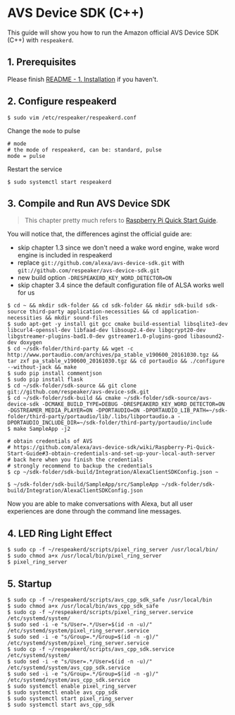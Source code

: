 # AVS Device SDK (C++)

This guide will show you how to run the Amazon official AVS Device SDK (C++) with `respeakerd`.

## 1. Prerequisites

Please finish [README - 1. Installation](/README.md#1-installation) if you haven't.

## 2. Configure respeakerd

```shell
$ sudo vim /etc/respeaker/respeakerd.conf
```

Change the `mode` to pulse

```
# mode
# the mode of respeakerd, can be: standard, pulse
mode = pulse
```

Restart the service

```shell
$ sudo systemctl start respeakerd
```

## 3. Compile and Run AVS Device SDK

> This chapter pretty much refers to [Raspberry Pi Quick Start Guide](https://github.com/alexa/avs-device-sdk/wiki/Raspberry-Pi-Quick-Start-Guide).

You will notice that, the differences aginst the official guide are:
- skip chapter 1.3 since we don't need a wake word engine, wake word engine is included in respeakerd
- replace `git://github.com/alexa/avs-device-sdk.git` with `git://github.com/respeaker/avs-device-sdk.git`
- new build option `-DRESPEAKERD_KEY_WORD_DETECTOR=ON`
- skip chapter 3.4 since  the default configuration file of ALSA works well for us

```shell
$ cd ~ && mkdir sdk-folder && cd sdk-folder && mkdir sdk-build sdk-source third-party application-necessities && cd application-necessities && mkdir sound-files
$ sudo apt-get -y install git gcc cmake build-essential libsqlite3-dev libcurl4-openssl-dev libfaad-dev libsoup2.4-dev libgcrypt20-dev libgstreamer-plugins-bad1.0-dev gstreamer1.0-plugins-good libasound2-dev doxygen
$ cd ~/sdk-folder/third-party && wget -c http://www.portaudio.com/archives/pa_stable_v190600_20161030.tgz && tar zxf pa_stable_v190600_20161030.tgz && cd portaudio && ./configure --without-jack && make
$ sudo pip install commentjson
$ sudo pip install flask
$ cd ~/sdk-folder/sdk-source && git clone git://github.com/respeaker/avs-device-sdk.git
$ cd ~/sdk-folder/sdk-build && cmake ~/sdk-folder/sdk-source/avs-device-sdk -DCMAKE_BUILD_TYPE=DEBUG -DRESPEAKERD_KEY_WORD_DETECTOR=ON -DGSTREAMER_MEDIA_PLAYER=ON -DPORTAUDIO=ON -DPORTAUDIO_LIB_PATH=~/sdk-folder/third-party/portaudio/lib/.libs/libportaudio.a -DPORTAUDIO_INCLUDE_DIR=~/sdk-folder/third-party/portaudio/include
$ make SampleApp -j2

# obtain credentials of AVS
# https://github.com/alexa/avs-device-sdk/wiki/Raspberry-Pi-Quick-Start-Guide#3-obtain-credentials-and-set-up-your-local-auth-server
# back here when you finish the credentials
# strongly recommend to backup the credentials
$ cp ~/sdk-folder/sdk-build/Integration/AlexaClientSDKConfig.json ~

$ ~/sdk-folder/sdk-build/SampleApp/src/SampleApp ~/sdk-folder/sdk-build/Integration/AlexaClientSDKConfig.json

```

Now you are able to make conversations with Alexa, but all user experiences are done through the command line messages.

## 4. LED Ring Light Effect

```shell
$ sudo cp -f ~/respeakerd/scripts/pixel_ring_server /usr/local/bin/
$ sudo chmod a+x /usr/local/bin/pixel_ring_server
$ pixel_ring_server
```

## 5. Startup

```shell
$ sudo cp -f ~/respeakerd/scripts/avs_cpp_sdk_safe /usr/local/bin
$ sudo chmod a+x /usr/local/bin/avs_cpp_sdk_safe
$ sudo cp -f ~/respeakerd/scripts/pixel_ring_server.service /etc/systemd/system/
$ sudo sed -i -e "s/User=.*/User=$(id -n -u)/" /etc/systemd/system/pixel_ring_server.service
$ sudo sed -i -e "s/Group=.*/Group=$(id -n -g)/" /etc/systemd/system/pixel_ring_server.service
$ sudo cp -f ~/respeakerd/scripts/avs_cpp_sdk.service /etc/systemd/system/
$ sudo sed -i -e "s/User=.*/User=$(id -n -u)/" /etc/systemd/system/avs_cpp_sdk.service
$ sudo sed -i -e "s/Group=.*/Group=$(id -n -g)/" /etc/systemd/system/avs_cpp_sdk.service
$ sudo systemctl enable pixel_ring_server
$ sudo systemctl enable avs_cpp_sdk
$ sudo systemctl start pixel_ring_server 
$ sudo systemctl start avs_cpp_sdk
```
